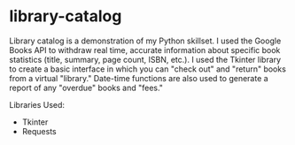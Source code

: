 # library-catalog
Library catalog is a demonstration of my Python skillset. I used the Google Books API to withdraw real time, accurate information about specific book statistics (title, summary, page count, ISBN, etc.). I used the Tkinter library to create a basic interface in which you can "check out" and "return" books from a virtual "library." Date-time functions are also used to generate a report of any "overdue" books and "fees."

Libraries Used:
- Tkinter
- Requests
